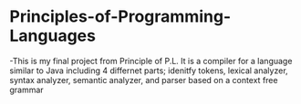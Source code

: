 # Principles-of-Programming-Languages
-This is my final project from Principle of P.L. It is a compiler for a language similar to Java including 4 differnet parts; idenitfy tokens, lexical analyzer, syntax analyzer, semantic analyzer, and parser based on a context free grammar
